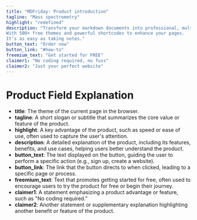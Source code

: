 ```yaml
---
title: "MDFriday: Product introduction"
tagline: "Mass spectrometry"
highlight: "redefined"
description: "Transform your markdown documents into professional, multilingual websites.
With 500+ free themes and powerful shortcodes to enhance your pages. 
It’s as easy as taking notes."
button_text: "Order now"
button_link: "#how-to"
freemium_text: "Get started for FREE"
claimer1: "No coding required, no fuss"
claimer2: "Just your perfect website"
---
```


# Product Field Explanation

- **title**: The theme of the current page in the browser.
- **tagline**: A short slogan or subtitle that summarizes the core value or feature of the product.
- **highlight**: A key advantage of the product, such as speed or ease of use, often used to capture the user's attention.
- **description**: A detailed explanation of the product, including its features, benefits, and use cases, helping users better understand the product.
- **button_text**: The text displayed on the button, guiding the user to perform a specific action (e.g., sign up, create a website).
- **button_link**: The link that the button directs to when clicked, leading to a specific page or process.
- **freemium_text**: Text that promotes getting started for free, often used to encourage users to try the product for free or begin their journey.
- **claimer1**: A statement emphasizing a product advantage or feature, such as "No coding required."
- **claimer2**: Another statement or supplementary explanation highlighting another benefit or feature of the product.

